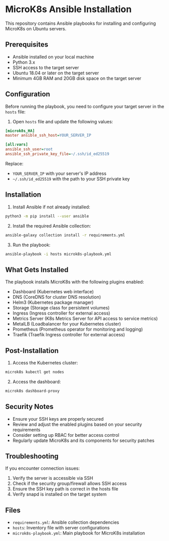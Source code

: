 # MicroK8s Ansible Installation

This repository contains Ansible playbooks for installing and configuring MicroK8s on Ubuntu servers.

## Prerequisites

- Ansible installed on your local machine
- Python 3.x
- SSH access to the target server
- Ubuntu 18.04 or later on the target server
- Minimum 4GB RAM and 20GB disk space on the target server

## Configuration

Before running the playbook, you need to configure your target server in the `hosts` file:

1. Open `hosts` file and update the following values:
```ini
[microk8s_HA]
master ansible_ssh_host=YOUR_SERVER_IP

[all:vars]
ansible_ssh_user=root
ansible_ssh_private_key_file=~/.ssh/id_ed25519
```

Replace:
- `YOUR_SERVER_IP` with your server's IP address
- `~/.ssh/id_ed25519` with the path to your SSH private key

## Installation

1. Install Ansible if not already installed:
```bash
python3 -m pip install --user ansible
```

2. Install the required Ansible collection:
```bash
ansible-galaxy collection install -r requirements.yml
```

3. Run the playbook:
```bash
ansible-playbook -i hosts microk8s-playbook.yml
```

## What Gets Installed

The playbook installs MicroK8s with the following plugins enabled:

- Dashboard (Kubernetes web interface)
- DNS (CoreDNS for cluster DNS resolution)
- Helm3 (Kubernetes package manager)
- Storage (Storage class for persistent volumes)
- Ingress (Ingress controller for external access)
- Metrics Server (K8s Metrics Server for API access to service metrics)
- MetalLB (Loadbalancer for your Kubernetes cluster)
- Prometheus (Prometheus operator for monitoring and logging)
- Traefik (Traefik Ingress controller for external access)

## Post-Installation

1. Access the Kubernetes cluster:
```bash
microk8s kubectl get nodes
```

2. Access the dashboard:
```bash
microk8s dashboard-proxy
```

## Security Notes

- Ensure your SSH keys are properly secured
- Review and adjust the enabled plugins based on your security requirements
- Consider setting up RBAC for better access control
- Regularly update MicroK8s and its components for security patches

## Troubleshooting

If you encounter connection issues:
1. Verify the server is accessible via SSH
2. Check if the security group/firewall allows SSH access
3. Ensure the SSH key path is correct in the hosts file
4. Verify snapd is installed on the target system

## Files

- `requirements.yml`: Ansible collection dependencies
- `hosts`: Inventory file with server configurations
- `microk8s-playbook.yml`: Main playbook for MicroK8s installation 